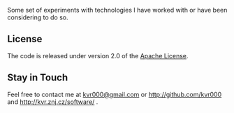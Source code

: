 Some set of experiments with technologies I have worked with or have been considering to do so.

## License

The code is released under version 2.0 of the [Apache License][].

## Stay in Touch

Feel free to contact me at kvr000@gmail.com or http://github.com/kvr000 and http://kvr.znj.cz/software/ .

[Apache License]: http://www.apache.org/licenses/LICENSE-2.0
